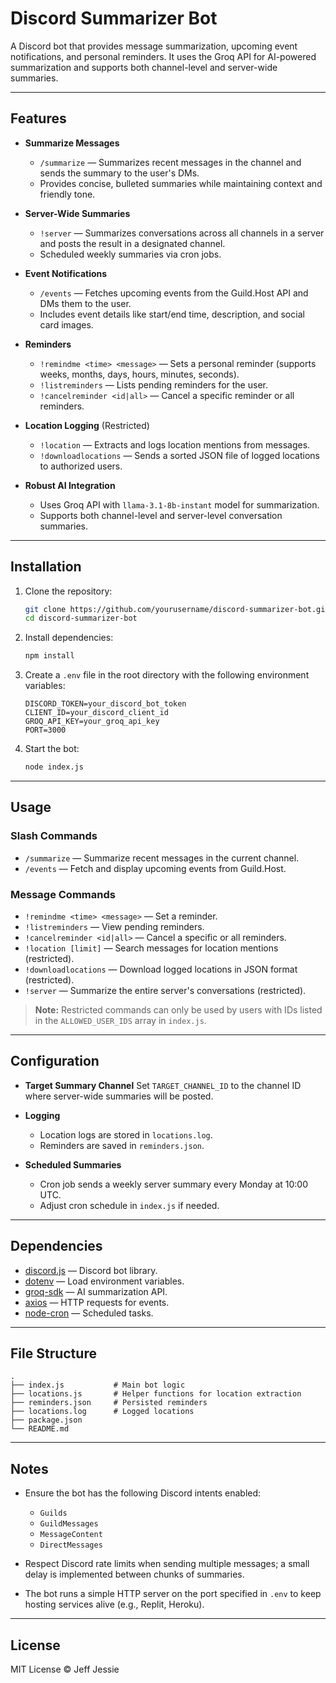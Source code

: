 # Discord Summarizer Bot

A Discord bot that provides message summarization, upcoming event notifications, and personal reminders. It uses the Groq API for AI-powered summarization and supports both channel-level and server-wide summaries.

---

## Features

* **Summarize Messages**

  * `/summarize` — Summarizes recent messages in the channel and sends the summary to the user's DMs.
  * Provides concise, bulleted summaries while maintaining context and friendly tone.

* **Server-Wide Summaries**

  * `!server` — Summarizes conversations across all channels in a server and posts the result in a designated channel.
  * Scheduled weekly summaries via cron jobs.

* **Event Notifications**

  * `/events` — Fetches upcoming events from the Guild.Host API and DMs them to the user.
  * Includes event details like start/end time, description, and social card images.

* **Reminders**

  * `!remindme <time> <message>` — Sets a personal reminder (supports weeks, months, days, hours, minutes, seconds).
  * `!listreminders` — Lists pending reminders for the user.
  * `!cancelreminder <id|all>` — Cancel a specific reminder or all reminders.

* **Location Logging** (Restricted)

  * `!location` — Extracts and logs location mentions from messages.
  * `!downloadlocations` — Sends a sorted JSON file of logged locations to authorized users.

* **Robust AI Integration**

  * Uses Groq API with `llama-3.1-8b-instant` model for summarization.
  * Supports both channel-level and server-level conversation summaries.

---

## Installation

1. Clone the repository:

   ```bash
   git clone https://github.com/yourusername/discord-summarizer-bot.git
   cd discord-summarizer-bot
   ```

2. Install dependencies:

   ```bash
   npm install
   ```

3. Create a `.env` file in the root directory with the following environment variables:

   ```env
   DISCORD_TOKEN=your_discord_bot_token
   CLIENT_ID=your_discord_client_id
   GROQ_API_KEY=your_groq_api_key
   PORT=3000
   ```

4. Start the bot:

   ```bash
   node index.js
   ```

---

## Usage

### Slash Commands

* `/summarize` — Summarize recent messages in the current channel.
* `/events` — Fetch and display upcoming events from Guild.Host.

### Message Commands

* `!remindme <time> <message>` — Set a reminder.
* `!listreminders` — View pending reminders.
* `!cancelreminder <id|all>` — Cancel a specific or all reminders.
* `!location [limit]` — Search messages for location mentions (restricted).
* `!downloadlocations` — Download logged locations in JSON format (restricted).
* `!server` — Summarize the entire server's conversations (restricted).

> **Note:** Restricted commands can only be used by users with IDs listed in the `ALLOWED_USER_IDS` array in `index.js`.

---

## Configuration

* **Target Summary Channel**
  Set `TARGET_CHANNEL_ID` to the channel ID where server-wide summaries will be posted.

* **Logging**

  * Location logs are stored in `locations.log`.
  * Reminders are saved in `reminders.json`.

* **Scheduled Summaries**

  * Cron job sends a weekly server summary every Monday at 10:00 UTC.
  * Adjust cron schedule in `index.js` if needed.

---

## Dependencies

* [discord.js](https://discord.js.org/) — Discord bot library.
* [dotenv](https://www.npmjs.com/package/dotenv) — Load environment variables.
* [groq-sdk](https://www.npmjs.com/package/groq-sdk) — AI summarization API.
* [axios](https://www.npmjs.com/package/axios) — HTTP requests for events.
* [node-cron](https://www.npmjs.com/package/node-cron) — Scheduled tasks.

---

## File Structure

```
.
├── index.js           # Main bot logic
├── locations.js       # Helper functions for location extraction
├── reminders.json     # Persisted reminders
├── locations.log      # Logged locations
├── package.json
└── README.md
```

---

## Notes

* Ensure the bot has the following Discord intents enabled:

  * `Guilds`
  * `GuildMessages`
  * `MessageContent`
  * `DirectMessages`

* Respect Discord rate limits when sending multiple messages; a small delay is implemented between chunks of summaries.

* The bot runs a simple HTTP server on the port specified in `.env` to keep hosting services alive (e.g., Replit, Heroku).

---

## License

MIT License © Jeff Jessie
